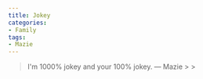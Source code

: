 ```yaml
---
title: Jokey
categories:
- Family
tags:
- Mazie
---
```


<blockquote>I'm 1000% jokey and your 100% jokey.
— Mazie
> 
> </blockquote>
